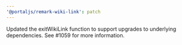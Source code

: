 ```yaml
---
'@portaljs/remark-wiki-link': patch
---
```


Updated the exitWikiLink function to support upgrades to underlying dependencies. See #1059 for more information.
